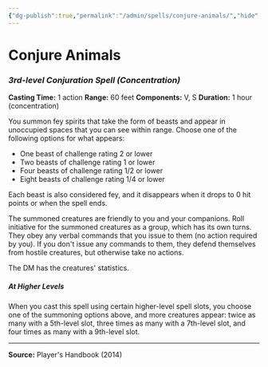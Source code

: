 ```yaml
---
{"dg-publish":true,"permalink":"/admin/spells/conjure-animals/","hide":true,"updated":"2025-08-11T11:53:29.330+01:00"}
---
```


# Conjure Animals
### *3rd-level Conjuration Spell* *(Concentration)*
**Casting Time:** 1 action
**Range:** 60 feet
**Components:** V, S
**Duration:** 1 hour (concentration)

You summon fey spirits that take the form of beasts and appear in unoccupied spaces that you can see within range. Choose one of the following options for what appears:

- One beast of challenge rating 2 or lower
- Two beasts of challenge rating 1 or lower
- Four beasts of challenge rating 1/2 or lower
- Eight beasts of challenge rating 1/4 or lower

Each beast is also considered fey, and it disappears when it drops to 0 hit points or when the spell ends.

The summoned creatures are friendly to you and your companions. Roll initiative for the summoned creatures as a group, which has its own turns. They obey any verbal commands that you issue to them (no action required by you). If you don't issue any commands to them, they defend themselves from hostile creatures, but otherwise take no actions.

The DM has the creatures' statistics.

##### At Higher Levels
When you cast this spell using certain higher-level spell slots, you choose one of the summoning options above, and more creatures appear: twice as many with a 5th-level slot, three times as many with a 7th-level slot, and four times as many with a 9th-level slot.

---
**Source:** Player's Handbook (2014)